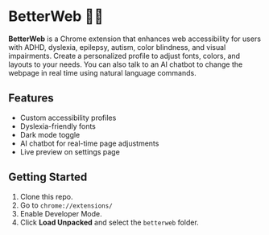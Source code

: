 # BetterWeb 🧠🌐

**BetterWeb** is a Chrome extension that enhances web accessibility for users with ADHD, dyslexia, epilepsy, autism, color blindness, and visual impairments. Create a personalized profile to adjust fonts, colors, and layouts to your needs. You can also talk to an AI chatbot to change the webpage in real time using natural language commands.

## Features
- Custom accessibility profiles
- Dyslexia-friendly fonts
- Dark mode toggle
- AI chatbot for real-time page adjustments
- Live preview on settings page


## Getting Started
1. Clone this repo.
2. Go to `chrome://extensions/`
3. Enable Developer Mode.
4. Click **Load Unpacked** and select the `betterweb` folder.
